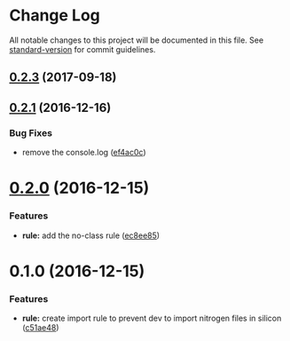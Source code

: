 # Change Log

All notable changes to this project will be documented in this file. See [standard-version](https://github.com/conventional-changelog/standard-version) for commit guidelines.

<a name="0.2.3"></a>
## [0.2.3](https://github.com/giraud/eslint-plugin-adi/compare/v0.2.2...v0.2.3) (2017-09-18)



<a name="0.2.1"></a>
## [0.2.1](https://github.com/giraud/eslint-plugin-adi/compare/v0.2.0...v0.2.1) (2016-12-16)


### Bug Fixes

* remove the console.log ([ef4ac0c](https://github.com/giraud/eslint-plugin-adi/commit/ef4ac0c))



<a name="0.2.0"></a>
# [0.2.0](https://github.com/giraud/eslint-plugin-adi/compare/v0.1.0...v0.2.0) (2016-12-15)


### Features

* **rule:** add the no-class rule ([ec8ee85](https://github.com/giraud/eslint-plugin-adi/commit/ec8ee85))



<a name="0.1.0"></a>
# 0.1.0 (2016-12-15)


### Features

* **rule:** create import rule to prevent dev to import nitrogen files in silicon ([c51ae48](https://github.com/giraud/eslint-plugin-adi/commit/c51ae48))
